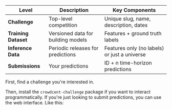 | Level | Description | Key Components |
|-------|-------------|----------------|
| **Challenge** | Top-level competition | Unique slug, name, description, dates |
| **Training Dataset** | Versioned data for building models | Features + ground truth labels |
| **Inference Data** | Periodic releases for predictions | Features only (no labels) or just a universe |
| **Submissions** | Your predictions | ID + n time-horizon predictions |


First, find a challenge you're interested in.

Then, install the `crowdcent-challenge` package if you want to interact programmatically.
If you're just looking to submit predictions, you can use the web interface. Like this: